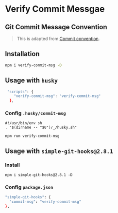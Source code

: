 # Verify Commit Messgae

## Git Commit Message Convention

> This is adapted from [Commit convention](https://www.conventionalcommits.org/en/v1.0.0/).

## Installation

```bash
npm i verify-commit-msg -D
```

## Usage with `husky`

```bash
 "scripts": {
    "verify-commit-msg": "verify-commit-msg"
  },
```

### Config `.husky/commit-msg`

```
#!/usr/bin/env sh
. "$(dirname -- "$0")/_/husky.sh"

npm run verify-commit-msg
```

## Usage with `simple-git-hooks@2.8.1`

### Install
```
npm i simple-git-hooks@2.8.1 -D
```

### Config `package.json`

```bash
"simple-git-hooks": {
  "commit-msg": "verify-commit-msg"
},
```
